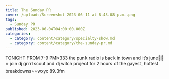```yaml
---
title: The Sunday PR
cover: /uploads/Screenshot 2023-06-11 at 8.43.08 p.m..png
tags:
  - Sunday PR
published: 2023-06-04T04:00:00.000Z
categories:
  - category: content/category/specialty-show.md
  - category: content/category/the-sunday-pr.md
---
```


TONIGHT FROM 7-9 PM\<333 the punk radio is back in town and it’s june🖕💪⭐️
join dj grrrl scout and dj witch project for 2 hours of the gayest, hottest breakdowns⭐️⭐️wxyc 89.3fm
